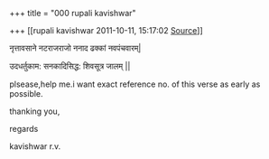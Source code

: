 +++
title = "000 rupali kavishwar"

+++
[[rupali kavishwar	2011-10-11, 15:17:02 [Source](https://groups.google.com/g/bvparishat/c/EFqwQuTgdH0)]]



नृत्तावसाने नटराजराजो ननाद ढक्कां नवपंचवारम्\|

उदधर्तुकाम: सनकादिसिद्ध: शिवसूत्र जालम् \|\|

  

  

  

plsease,help me.i want exact reference no. of this verse as early as possible.

  

thanking you,

  

regards

kavishwar r.v.



  



